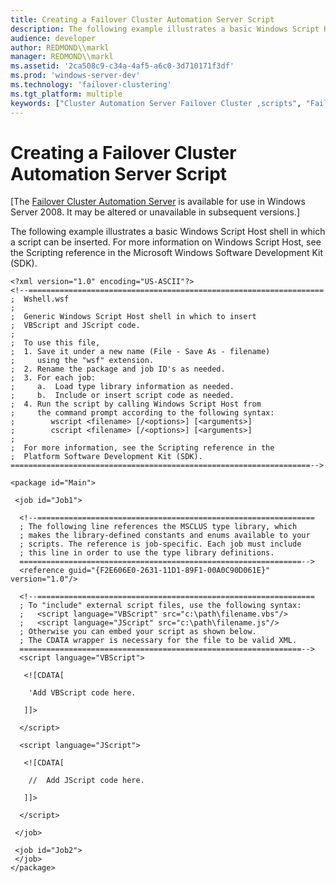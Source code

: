 ```yaml
---
title: Creating a Failover Cluster Automation Server Script
description: The following example illustrates a basic Windows Script Host shell in which a script can be inserted. For more information on Windows Script Host, see the Scripting reference in the Microsoft Windows Software Development Kit (SDK).
audience: developer
author: REDMOND\\markl
manager: REDMOND\\markl
ms.assetid: '2ca508c9-c34a-4af5-a6c0-3d710171f3df'
ms.prod: 'windows-server-dev'
ms.technology: 'failover-clustering'
ms.tgt_platform: multiple
keywords: ["Cluster Automation Server Failover Cluster ,scripts", "Failover Cluster Automation Server Failover Cluster ,scripts"]
---
```


# Creating a Failover Cluster Automation Server Script

\[The [Failover Cluster Automation Server](https://msdn.microsoft.com/library/aa372940) is available for use in Windows Server 2008. It may be altered or unavailable in subsequent versions.\]

The following example illustrates a basic Windows Script Host shell in which a script can be inserted. For more information on Windows Script Host, see the Scripting reference in the Microsoft Windows Software Development Kit (SDK).

``` syntax
<?xml version="1.0" encoding="US-ASCII"?>
<!--==================================================================
;  Wshell.wsf
; 
;  Generic Windows Script Host shell in which to insert
;  VBScript and JScript code.
;  
;  To use this file,
;  1. Save it under a new name (File - Save As - filename)
;     using the "wsf" extension.
;  2. Rename the package and job ID's as needed.
;  3. For each job:
;     a.  Load type library information as needed.
;     b.  Include or insert script code as needed.
;  4. Run the script by calling Windows Script Host from
;     the command prompt according to the following syntax:
;        wscript <filename> [/<options>] [<arguments>]
;        cscript <filename> [/<options>] [<arguments>]
;   
;  For more information, see the Scripting reference in the
;  Platform Software Development Kit (SDK).
===================================================================-->

<package id="Main">

 <job id="Job1">

  <!--==============================================================
  ; The following line references the MSCLUS type library, which 
  ; makes the library-defined constants and enums available to your 
  ; scripts. The reference is job-specific. Each job must include
  ; this line in order to use the type library definitions.
  ===============================================================-->
  <reference guid="{F2E606E0-2631-11D1-89F1-00A0C90D061E}" version="1.0"/>

  <!--==============================================================
  ; To "include" external script files, use the following syntax:
  ;   <script language="VBScript" src="c:\path\filename.vbs"/>
  ;   <script language="JScript" src="c:\path\filename.js"/>
  ; Otherwise you can embed your script as shown below.
  ; The CDATA wrapper is necessary for the file to be valid XML.
  ===============================================================-->
  <script language="VBScript">

   <![CDATA[

    'Add VBScript code here.

   ]]>

  </script>

  <script language="JScript">

   <![CDATA[

    //  Add JScript code here.                        

   ]]>

  </script>

 </job>

 <job id="Job2">
 </job>
</package>
```

 

 




